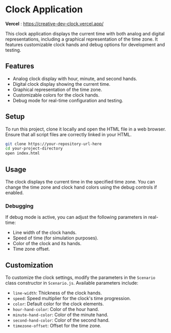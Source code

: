 # Clock Application

**Vercel** : https://creative-dev-clock.vercel.app/ 

This clock application displays the current time with both analog and digital representations, including a graphical representation of the time zone. It features customizable clock hands and debug options for development and testing.

## Features

- Analog clock display with hour, minute, and second hands.
- Digital clock display showing the current time.
- Graphical representation of the time zone.
- Customizable colors for the clock hands.
- Debug mode for real-time configuration and testing.

## Setup

To run this project, clone it locally and open the HTML file in a web browser. Ensure that all script files are correctly linked in your HTML.

```bash
git clone https://your-repository-url-here
cd your-project-directory
open index.html
```
## Usage

The clock displays the current time in the specified time zone. You can change the time zone and clock hand colors using the debug controls if enabled.

### Debugging

If debug mode is active, you can adjust the following parameters in real-time:

- Line width of the clock hands.
- Speed of time (for simulation purposes).
- Color of the clock and its hands.
- Time zone offset.

## Customization

To customize the clock settings, modify the parameters in the `Scenario` class constructor in `Scenario.js`. Available parameters include:

- `line-width`: Thickness of the clock hands.
- `speed`: Speed multiplier for the clock's time progression.
- `color`: Default color for the clock elements.
- `hour-hand-color`: Color of the hour hand.
- `minute-hand-color`: Color of the minute hand.
- `second-hand-color`: Color of the second hand.
- `timezone-offset`: Offset for the time zone.